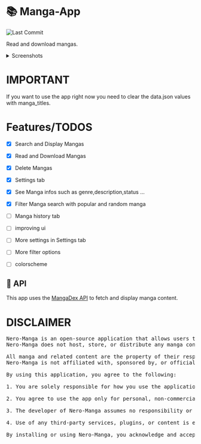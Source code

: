 # 📚 Manga-App
![Last Commit](https://img.shields.io/github/last-commit/Moritz344/Nero-Manga.svg)

Read and download mangas.


</details>
<details>
<summary>Screenshots</summary>

      
![app](https://github.com/user-attachments/assets/f4fd09de-dfdd-4836-8860-855884427b48)

![app_2](https://github.com/user-attachments/assets/48542ea6-59f3-4f27-a74c-2b57bddff1de)




</details>

# IMPORTANT
If you want to use the app right now 
you need to clear the data.json values 
with manga_titles.

# Features/TODOS
- [x] Search and Display Mangas
- [x] Read and Download Mangas
- [x] Delete Mangas
- [x] Settings tab
- [x] See Manga infos such as genre,description,status ...
- [x] Filter Manga search with popular and random manga
- [ ] Manga history tab 
- [ ] improving ui
- [ ] More settings in Settings tab
- [ ] More filter options
- [ ] colorscheme


## 🔌 API

This app uses the [MangaDex API](https://api.mangadex.org) to fetch and display manga content.


# DISCLAIMER
<pre>
Nero-Manga is an open-source application that allows users to browse, download, and read manga through third-party services such as the MangaDex API.
Nero-Manga does not host, store, or distribute any manga content itself. All content is retrieved directly from external providers via publicly available APIs and stored locally on the user’s device.

All manga and related content are the property of their respective copyright holders and are protected by applicable copyright and intellectual property laws.
Nero-Manga is not affiliated with, sponsored by, or officially connected to MangaDex or any other content provider.

By using this application, you agree to the following:

1. You are solely responsible for how you use the application and for any content you download or store using it.

2. You agree to use the app only for personal, non-commercial purposes, and in full compliance with all applicable laws and regulations.

3. The developer of Nero-Manga assumes no responsibility or liability for copyright infringement, intellectual property violations, or any legal consequences resulting from the use of the application.

4. Use of any third-party services, plugins, or content is entirely at your own risk.

By installing or using Nero-Manga, you acknowledge and accept these terms.
      
</pre>


